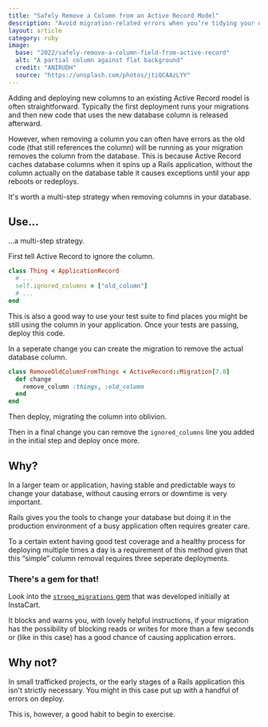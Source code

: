 ```yaml
---
title: "Safely Remove a Column from an Active Record Model"
description: "Avoid migration-related errors when you’re tidying your database"
layout: article
category: ruby
image:
  base: "2022/safely-remove-a-column-field-from-active-record"
  alt: "A partial column against flat background"
  credit: "ANIRUDH"
  source: "https://unsplash.com/photos/jtiQCAAzLYY"
---
```


Adding and deploying new columns to an existing Active Record model is often straightforward. Typically the first deployment runs your migrations and then new code that uses the new database column is released afterward.

However, when removing a column you can often have errors as the old code (that still references the column) will be running as your migration removes the column from the database. This is because Active Record caches database columns when it spins up a Rails application, without the column actually on the database table it causes exceptions until your app reboots or redeploys.

It's worth a multi-step strategy when removing columns in your database.


## Use...

...a multi-step strategy.

First tell Active Record to ignore the column.

```ruby
class Thing < ApplicationRecord
  # ...
  self.ignored_columns = ["old_column"]
  # ...
end
```

This is also a good way to use your test suite to find places you might be still using the column in your application. Once your tests are passing, deploy this code.

In a seperate change you can create the migration to remove the actual database column.

```ruby
class RemoveOldColumnFromThings < ActiveRecord::Migration[7.0]
  def change
    remove_column :things, :old_column
  end
end
```

Then deploy, migrating the column into oblivion.

Then in a final change you can remove the `ignored_columns` line you added in the initial step and deploy once more.


## Why?

In a larger team or application, having stable and predictable ways to change your database, without causing errors or downtime is very important.

Rails gives you the tools to change your database but doing it in the production environment of a busy application often requires greater care.

To a certain extent having good test coverage and a healthy process for deploying multiple times a day is a requirement of this method given that this “simple” column removal requires three seperate deployments.


### There's a gem for that!

Look into the [`strong_migrations` gem](https://github.com/ankane/strong_migrations) that was developed initially at InstaCart.

It blocks and warns you, with lovely helpful instructions, if your migration has the possibility of blocking reads or writes for more than a few seconds or (like in this case) has a good chance of causing application errors.


## Why not?

In small trafficked projects, or the early stages of a Rails application this isn't strictly necessary. You might in this case put up with a handful of errors on deploy.

This is, however, a good habit to begin to exercise.
